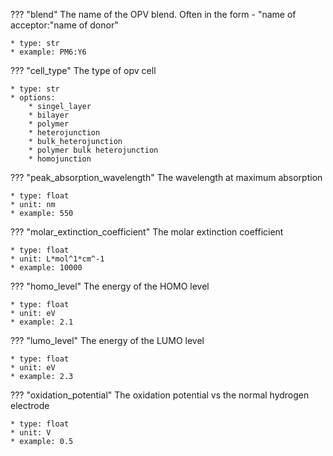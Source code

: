 ??? "blend"
    The name of the OPV blend. Often in the form - "name of acceptor:"name of donor"

    * type: str
    * example: PM6:Y6

??? "cell_type"
    The type of opv cell

    * type: str
    * options: 
        * singel_layer
        * bilayer
        * polymer
        * heterojunction
        * bulk_heterojunction
        * polymer bulk heterojunction
        * homojunction

??? "peak_absorption_wavelength"
    The wavelength at maximum absorption 

    * type: float
    * unit: nm
    * example: 550

??? "molar_extinction_coefficient"
    The molar extinction coefficient

    * type: float
    * unit: L*mol^1*cm^-1
    * example: 10000    

??? "homo_level"
    The energy of the HOMO level

    * type: float
    * unit: eV
    * example: 2.1 

??? "lumo_level"
    The energy of the LUMO level

    * type: float
    * unit: eV
    * example: 2.3

??? "oxidation_potential"
    The oxidation potential vs the normal hydrogen electrode

    * type: float
    * unit: V
    * example: 0.5
